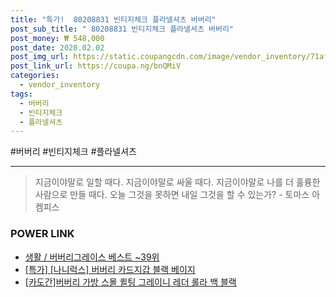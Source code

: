 ```yaml
--- 
title: "특가!  80208831 빈티지체크 플라넬셔츠 버버리" 
post_sub_title: " 80208831 빈티지체크 플라넬셔츠 버버리" 
post_money: ₩ 548,000 
post_date: 2020.02.02 
post_img_url: https://static.coupangcdn.com/image/vendor_inventory/71af/930d7427d468ea76b49a8a30c0fc51c92511c4542d81f40665144cbe3115.jpg 
post_link_url: https://coupa.ng/bnQMiV 
categories: 
  - vendor_inventory 
tags: 
  - 버버리 
  - 빈티지체크 
  - 플라넬셔츠 
--- 
```

  #버버리 #빈티지체크 #플라넬셔츠 
<hr> 

> 지금이야말로 일할 때다. 지금이야말로 싸울 때다. 지금이야말로 나를 더 훌륭한 사람으로 만들 때다. 오늘 그것을 못하면 내일 그것을 할 수 있는가? - 토마스 아켐피스 


### POWER LINK

* <a href="https://blog.naver.com/santokki14/221777175299" target="_blank">생활 / 버버리그레이스 베스트 ~39위</a>
* <a href="https://blog.naver.com/an0733/221790614773" target="_blank">[특가] [나니럭스] 버버리 카드지갑 블랙 베이지</a>
* <a href="https://blog.naver.com/sakai111/221784354945" target="_blank">[카도간]버버리 가방 스몰 퀼팅 그레이니 레더 롤라 백 블랙</a>
